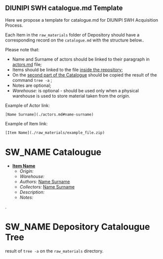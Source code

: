 ## DIUNIPI SWH catalogue.md Template

Here we propose a template for catalogue<span>.md for DIUNIPI SWH Acquisition Process.

Each Item in the `raw_materials` folder of Depository should have a corresponding record on the `catalogue.md` with the structure below..

Please note that:
* Name and Surname of actors should be linked to their paragraph in [actors.md](./actors.md) file;
* Items should be linked to the file [inside the repository](./raw_matherials/);
* On the [second part of the Catalogue](./catalogue.md#SW_NAME-Depository-Catalougue-Tree) should be copied the result of the command `tree -a` ;
* Notes are optional;
* *Warehouse:* is optional - should be used only when a physical warehouse is used to store material taken from the *origin*.

Example of Actor link:
~~~
[Name Surname](./actors.md#name-surname)
~~~
Example of Item link:
~~~
[Item Name](./raw_materials/example_file.zip)
~~~


# SW_NAME Catalougue


* **[Item Name](./raw_materials/example_file.zip)**
  * *Origin:* 
  * *Warehouse:*
  * *Authors:* [Name Surname](./actors.md#name-surname)
  * *Collectors:* [Name Surname](./actors.md#name-surname)
  * *Description:* 
  * *Notes:*
  
.

# SW_NAME Depository Catalougue Tree


result of `tree -a`  on the `raw_materials` directory.
